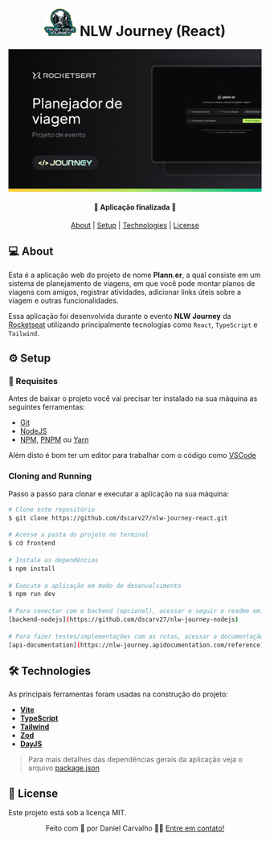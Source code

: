 <h1 align="center">
  <img
    src=".github/nlw-journey-logo.png"
    title="Logo NLW Journey"
    alt="Logo NLW Journey"
    width="64px"
  />
  NLW Journey (React)
</h1>

<p>
  <img src=".github/cover.png" alt="Capa do projeto" />
</p>

<h4 align="center"> 
	🚀 Aplicação finalizada 🚀
</h4>

<p align="center">
 <a href="#-about">About</a> |
 <a href="#-setup">Setup</a> | 
 <a href="#-technologies">Technologies</a> | 
 <a href="#-license">License</a>
</p>


## 💻 About

Esta é a aplicação web do projeto de nome **Plann.er**, a qual consiste em um sistema de planejamento de viagens, em que você pode montar planos de viagens com amigos, registrar atividades, adicionar links úteis sobre a viagem e outras funcionalidades.

Essa aplicação foi desenvolvida durante o evento **NLW Journey** da [Rocketseat](https://www.rocketseat.com.br/) utilizando principalmente tecnologias como `React`, `TypeScript` e `Tailwind`.

## ⚙ Setup

### 📝 Requisites

Antes de baixar o projeto você vai precisar ter instalado na sua máquina as seguintes ferramentas:

* [Git](https://git-scm.com)
* [NodeJS](https://nodejs.org/en/)
* [NPM](https://www.npmjs.com/), [PNPM](https://pnpm.io/pt/) ou [Yarn](https://yarnpkg.com/) 

Além disto é bom ter um editor para trabalhar com o código como [VSCode](https://code.visualstudio.com/)

### Cloning and Running

Passo a passo para clonar e executar a aplicação na sua máquina:

```bash
# Clone este repositório
$ git clone https://github.com/dscarv27/nlw-journey-react.git

# Acesse a pasta do projeto no terminal
$ cd frontend

# Instale as dependências
$ npm install

# Execute a aplicação em modo de desenvolvimento
$ npm run dev

# Para conectar com o backend (opcional), acessar e seguir o readme em:
[backend-nodejs](https://github.com/dscarv27/nlw-journey-nodejs)

# Para fazer testes/implementações com as rotas, acessar a documentação:
[api-documentation](https://nlw-journey.apidocumentation.com/reference)
```

## 🛠 Technologies

As principais ferramentas foram usadas na construção do projeto:

- **[Vite](https://vitejs.dev)**
- **[TypeScript](https://www.typescriptlang.org/)**
- **[Tailwind](https://tailwindcss.com)**
- **[Zod](https://zod.dev/)**
- **[DayJS](https://day.js.org/)**

> Para mais detalhes das dependências gerais da aplicação veja o arquivo [package.json](./package.json)

## 📝 License

Este projeto está sob a licença MIT.

<p align="center">
  Feito com 💜 por Daniel Carvalho 👋🏽 <a href="https://www.linkedin.com/in/dscarv27/" target="_blank">Entre em contato!</a>  
</p>